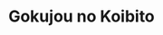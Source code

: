 --- 
title: "Gokujou no Koibito"
publishdate: "2019-9-1T16:48:46+02:00"
src: "https://365manga.net/manga/gokujou-no-koibito"
image: "https://data.365manga.net/images/thumbnails/2066-gokujou-no-koibito.jpg"
description: "Masahiro is a manager at a modeling agency and himself a former model. His newest charge is 16-year old Yoshimi. Yoshimi has looks and charisma to burn, but he’s also an over-privileged, egoistic, bratty teenager. When Yoshimi finds out that Masahiro is gay, he commands his manager to give him extra-curricular instruction in sex between men. But if Yoshimi wants Masahiro to be exclusively his, then he’ll have to surpass…"
---